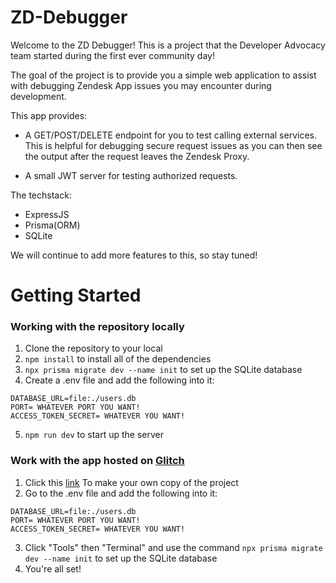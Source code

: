 # ZD-Debugger

Welcome to the ZD Debugger! This is a project that the Developer Advocacy team started during the first ever community day! 

The goal of the project is to provide you a simple web application to assist with debugging Zendesk App issues you may encounter during development. 

This app provides: 

* A GET/POST/DELETE endpoint for you to test calling external services. This is helpful for debugging secure request issues as you can then see the output after the request leaves the Zendesk Proxy.

* A small JWT server for testing authorized requests.

The techstack:

* ExpressJS
* Prisma(ORM)
* SQLite

We will continue to add more features to this, so stay tuned!

# Getting Started

### Working with the repository locally 

1. Clone the repository to your local
2. `npm install` to install all of the dependencies
3. `npx prisma migrate dev --name init` to set up the SQLite database
4. Create a .env file and add the following into it: 
```
DATABASE_URL=file:./users.db
PORT= WHATEVER PORT YOU WANT!
ACCESS_TOKEN_SECRET= WHATEVER YOU WANT!
```
5. `npm run dev` to start up the server

### Work with the app hosted on [Glitch](https://glitch.com)
1. Click this [link](https://glitch.com/edit/#!/remix/speckled-flax-sunstone) To make your own copy of the project
2. Go to the .env file and add the following into it: 
```
DATABASE_URL=file:./users.db
PORT= WHATEVER PORT YOU WANT!
ACCESS_TOKEN_SECRET= WHATEVER YOU WANT!
```
3. Click "Tools" then "Terminal" and use the command `npx prisma migrate dev --name init` to set up the SQLite database
4. You're all set! 